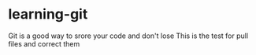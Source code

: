 # learning-git
Git is a good way to srore your code and don't lose
This is the test for pull files and correct them
